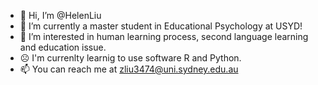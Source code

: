 - 👋 Hi, I’m @HelenLiu
- 👀 I’m currently a master student in Educational Psychology at USYD!
- 🌱 I’m interested in human learning process, second language learning and education issue. 
- ☹️ I'm currenlty learnig to use software R and Python.
- 📫 You can reach me at zliu3474@uni.sydney.edu.au 

<!---
HelenLiu0609/HelenLiu0609 is a ✨ special ✨ repository because its `README.md` (this file) appears on your GitHub profile.
You can click the Preview link to take a look at your changes.
--->
